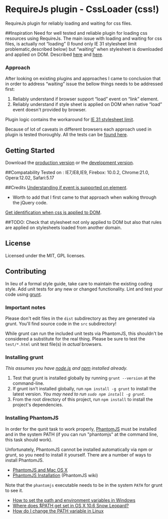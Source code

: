 # RequireJs  plugin -  CssLoader  (css!)
RequireJs plugin for reliably loading and waiting for css files.

##Inspiration
Need for well tested and reliable plugin for loading css resources using RequireJs.
The main issue with loading and waiting for css files, is actually not “loading” (I found only IE 31 stylesheet limit problematic,described below) but “waiting” when stylesheet is downloaded and applied on DOM. Described  [here](http://requirejs.org/docs/faq-advanced.html#css) and [here](https://github.com/jrburke/requirejs/issues/154).

### Approach
After looking on existing plugins and approaches I came to conclusion that in order to address “waiting” issue the bellow things needs to be addressed first:
1. Reliably understand if browser support “load” event on “link” element.
1. Reliably understand if style sheet is applied on DOM when native “load” event doesn't provided by browser.

Plugin logic contains the workaround for [IE 31 stylesheet limit](http://blogs.msdn.com/b/ieinternals/archive/2011/05/14/internet-explorer-stylesheet-rule-selector-import-sheet-limit-maximum.aspx).

Because of lot of caveats in different browsers each approach used in plugin is tested thoroughly.
All the tests can be [found here](https://github.com/dmitry1978/CssLoader/blob/master/test/unit).

## Getting Started
Download the [production version][min] or the [development version][max].

[min]: https://github.com/dmitry1978/CssLoader/blob/master/dist/css.js
[max]: https://github.com/dmitry1978/CssLoader/blob/master/src/css.js

##Compatability
Tested on :
IE7,IE8,IE9,
Firebox: 10.0.2,
Chrome:21.0,
Opera:12.02,
Safari:5.17

##Credits
[Understanding if event is supported on element](http://perfectionkills.com/detecting-event-support-without-browser-sniffing).
* Worth to add that I first came to that approach when walking through the jQuery code.

[Get identification when css is applied to DOM](http://yearofmoo.com/2011/03/cross-browser-stylesheet-preloading).


##TODO:
Check that stylesheet not only applied to DOM but also that rules are applied on stylesheets loaded from another domain.

## License
Licensed under the MIT, GPL licenses.


## Contributing
In lieu of a formal style guide, take care to maintain the existing coding style. Add unit tests for any new or changed functionality. Lint and test your code using [grunt](https://github.com/cowboy/grunt).

### Important notes
Please don't edit files in the `dist` subdirectory as they are generated via grunt. You'll find source code in the `src` subdirectory!

While grunt can run the included unit tests via PhantomJS, this shouldn't be considered a substitute for the real thing. Please be sure to test the `test/*.html` unit test file(s) in _actual_ browsers.

### Installing grunt
_This assumes you have [node.js](http://nodejs.org/) and [npm](http://npmjs.org/) installed already._

1. Test that grunt is installed globally by running `grunt --version` at the command-line.
1. If grunt isn't installed globally, run `npm install -g grunt` to install the latest version. _You may need to run `sudo npm install -g grunt`._
1. From the root directory of this project, run `npm install` to install the project's dependencies.

### Installing PhantomJS

In order for the qunit task to work properly, [PhantomJS](http://www.phantomjs.org/) must be installed and in the system PATH (if you can run "phantomjs" at the command line, this task should work).

Unfortunately, PhantomJS cannot be installed automatically via npm or grunt, so you need to install it yourself. There are a number of ways to install PhantomJS.

* [PhantomJS and Mac OS X](http://ariya.ofilabs.com/2012/02/phantomjs-and-mac-os-x.html)
* [PhantomJS Installation](http://code.google.com/p/phantomjs/wiki/Installation) (PhantomJS wiki)

Note that the `phantomjs` executable needs to be in the system `PATH` for grunt to see it.

* [How to set the path and environment variables in Windows](http://www.computerhope.com/issues/ch000549.htm)
* [Where does $PATH get set in OS X 10.6 Snow Leopard?](http://superuser.com/questions/69130/where-does-path-get-set-in-os-x-10-6-snow-leopard)
* [How do I change the PATH variable in Linux](https://www.google.com/search?q=How+do+I+change+the+PATH+variable+in+Linux)
